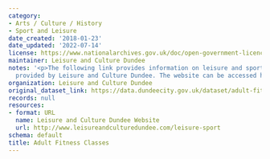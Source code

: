 ```yaml
---
category:
- Arts / Culture / History
- Sport and Leisure
date_created: '2018-01-23'
date_updated: '2022-07-14'
license: https://www.nationalarchives.gov.uk/doc/open-government-licence/version/3/
maintainer: Leisure and Culture Dundee
notes: '<p>The following link provides information on leisure and sport activities
  provided by Leisure and Culture Dundee. The website can be accessed here:  http://www.leisureandculturedundee.com/leisure-sport\r\n\r\n\r\n</p>'
organization: Leisure and Culture Dundee
original_dataset_link: https://data.dundeecity.gov.uk/dataset/adult-fitness-classes
records: null
resources:
- format: URL
  name: Leisure and Culture Dundee Website
  url: http://www.leisureandculturedundee.com/leisure-sport
schema: default
title: Adult Fitness Classes
---
```

